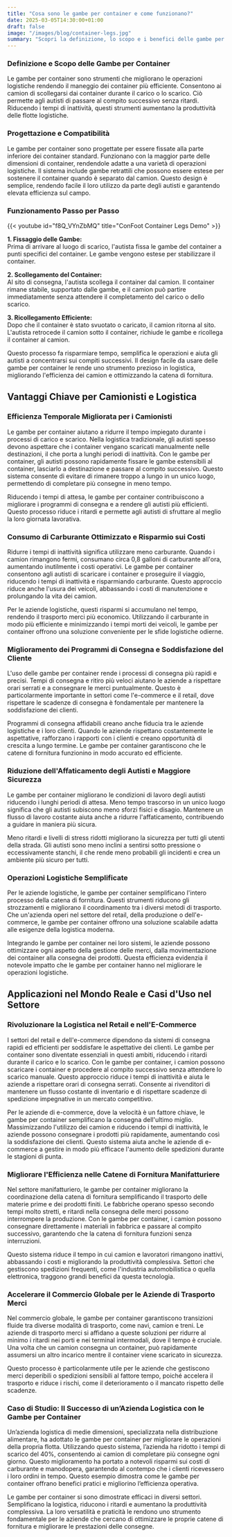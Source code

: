 ```yaml
---
title: "Cosa sono le gambe per container e come funzionano?"
date: 2025-03-05T14:30:00+01:00
draft: false
image: "/images/blog/container-legs.jpg"
summary: "Scopri la definizione, lo scopo e i benefici delle gambe per container nella logistica. Apprendi come aumentano l'efficienza, riducono i costi e migliorano gli orari di consegna."
---
```


### Definizione e Scopo delle Gambe per Container

Le gambe per container sono strumenti che migliorano le operazioni logistiche rendendo il maneggio dei container più efficiente. Consentono ai camion di scollegarsi dai container durante il carico o lo scarico. Ciò permette agli autisti di passare al compito successivo senza ritardi. Riducendo i tempi di inattività, questi strumenti aumentano la produttività delle flotte logistiche.

### Progettazione e Compatibilità

Le gambe per container sono progettate per essere fissate alla parte inferiore dei container standard. Funzionano con la maggior parte delle dimensioni di container, rendendole adatte a una varietà di operazioni logistiche. Il sistema include gambe retrattili che possono essere estese per sostenere il container quando è separato dal camion. Questo design è semplice, rendendo facile il loro utilizzo da parte degli autisti e garantendo elevata efficienza sul campo.

### Funzionamento Passo per Passo

{{< youtube id="f8Q_VYnZbMQ" title="ConFoot Container Legs Demo" >}}

**1. Fissaggio delle Gambe:**  
Prima di arrivare al luogo di scarico, l'autista fissa le gambe del container a punti specifici del container. Le gambe vengono estese per stabilizzare il container.  

**2. Scollegamento del Container:**  
Al sito di consegna, l'autista scollega il container dal camion. Il container rimane stabile, supportato dalle gambe, e il camion può partire immediatamente senza attendere il completamento del carico o dello scarico.  

**3. Ricollegamento Efficiente:**  
Dopo che il container è stato svuotato o caricato, il camion ritorna al sito. L'autista retrocede il camion sotto il container, richiude le gambe e ricollega il container al camion.  

Questo processo fa risparmiare tempo, semplifica le operazioni e aiuta gli autisti a concentrarsi sui compiti successivi. Il design facile da usare delle gambe per container le rende uno strumento prezioso in logistica, migliorando l'efficienza dei camion e ottimizzando la catena di fornitura.

## Vantaggi Chiave per Camionisti e Logistica

### **Efficienza Temporale Migliorata per i Camionisti**

Le gambe per container aiutano a ridurre il tempo impiegato durante i processi di carico e scarico. Nella logistica tradizionale, gli autisti spesso devono aspettare che i container vengano scaricati manualmente nelle destinazioni, il che porta a lunghi periodi di inattività. Con le gambe per container, gli autisti possono rapidamente fissare le gambe estensibili al container, lasciarlo a destinazione e passare al compito successivo. Questo sistema consente di evitare di rimanere troppo a lungo in un unico luogo, permettendo di completare più consegne in meno tempo.

Riducendo i tempi di attesa, le gambe per container contribuiscono a migliorare i programmi di consegna e a rendere gli autisti più efficienti. Questo processo riduce i ritardi e permette agli autisti di sfruttare al meglio la loro giornata lavorativa.

### **Consumo di Carburante Ottimizzato e Risparmio sui Costi**

Ridurre i tempi di inattività significa utilizzare meno carburante. Quando i camion rimangono fermi, consumano circa 0,8 galloni di carburante all'ora, aumentando inutilmente i costi operativi. Le gambe per container consentono agli autisti di scaricare i container e proseguire il viaggio, riducendo i tempi di inattività e risparmiando carburante. Questo approccio riduce anche l'usura dei veicoli, abbassando i costi di manutenzione e prolungando la vita dei camion.

Per le aziende logistiche, questi risparmi si accumulano nel tempo, rendendo il trasporto merci più economico. Utilizzando il carburante in modo più efficiente e minimizzando i tempi morti dei veicoli, le gambe per container offrono una soluzione conveniente per le sfide logistiche odierne.

### **Miglioramento dei Programmi di Consegna e Soddisfazione del Cliente**

L'uso delle gambe per container rende i processi di consegna più rapidi e precisi. Tempi di consegna e ritiro più veloci aiutano le aziende a rispettare orari serrati e a consegnare le merci puntualmente. Questo è particolarmente importante in settori come l'e-commerce e il retail, dove rispettare le scadenze di consegna è fondamentale per mantenere la soddisfazione dei clienti.

Programmi di consegna affidabili creano anche fiducia tra le aziende logistiche e i loro clienti. Quando le aziende rispettano costantemente le aspettative, rafforzano i rapporti con i clienti e creano opportunità di crescita a lungo termine. Le gambe per container garantiscono che le catene di fornitura funzionino in modo accurato ed efficiente.

### **Riduzione dell'Affaticamento degli Autisti e Maggiore Sicurezza**

Le gambe per container migliorano le condizioni di lavoro degli autisti riducendo i lunghi periodi di attesa. Meno tempo trascorso in un unico luogo significa che gli autisti subiscono meno sforzi fisici e disagio. Mantenere un flusso di lavoro costante aiuta anche a ridurre l'affaticamento, contribuendo a guidare in maniera più sicura.

Meno ritardi e livelli di stress ridotti migliorano la sicurezza per tutti gli utenti della strada. Gli autisti sono meno inclini a sentirsi sotto pressione o eccessivamente stanchi, il che rende meno probabili gli incidenti e crea un ambiente più sicuro per tutti.

### **Operazioni Logistiche Semplificate**

Per le aziende logistiche, le gambe per container semplificano l'intero processo della catena di fornitura. Questi strumenti riducono gli strozzamenti e migliorano il coordinamento tra i diversi metodi di trasporto. Che un'azienda operi nel settore del retail, della produzione o dell'e-commerce, le gambe per container offrono una soluzione scalabile adatta alle esigenze della logistica moderna.

Integrando le gambe per container nei loro sistemi, le aziende possono ottimizzare ogni aspetto della gestione delle merci, dalla movimentazione dei container alla consegna dei prodotti. Questa efficienza evidenzia il notevole impatto che le gambe per container hanno nel migliorare le operazioni logistiche.

## Applicazioni nel Mondo Reale e Casi d'Uso nel Settore

### Rivoluzionare la Logistica nel Retail e nell'E-Commerce

I settori del retail e dell'e-commerce dipendono da sistemi di consegna rapidi ed efficienti per soddisfare le aspettative dei clienti. Le gambe per container sono diventate essenziali in questi ambiti, riducendo i ritardi durante il carico e lo scarico. Con le gambe per container, i camion possono scaricare i container e procedere al compito successivo senza attendere lo scarico manuale. Questo approccio riduce i tempi di inattività e aiuta le aziende a rispettare orari di consegna serrati. Consente ai rivenditori di mantenere un flusso costante di inventario e di rispettare scadenze di spedizione impegnative in un mercato competitivo.

Per le aziende di e-commerce, dove la velocità è un fattore chiave, le gambe per container semplificano la consegna dell'ultimo miglio. Massimizzando l'utilizzo dei camion e riducendo i tempi di inattività, le aziende possono consegnare i prodotti più rapidamente, aumentando così la soddisfazione dei clienti. Questo sistema aiuta anche le aziende di e-commerce a gestire in modo più efficace l'aumento delle spedizioni durante le stagioni di punta.

### Migliorare l'Efficienza nelle Catene di Fornitura Manifatturiere

Nel settore manifatturiero, le gambe per container migliorano la coordinazione della catena di fornitura semplificando il trasporto delle materie prime e dei prodotti finiti. Le fabbriche operano spesso secondo tempi molto stretti, e ritardi nella consegna delle merci possono interrompere la produzione. Con le gambe per container, i camion possono consegnare direttamente i materiali in fabbrica e passare al compito successivo, garantendo che la catena di fornitura funzioni senza interruzioni.

Questo sistema riduce il tempo in cui camion e lavoratori rimangono inattivi, abbassando i costi e migliorando la produttività complessiva. Settori che gestiscono spedizioni frequenti, come l'industria automobilistica o quella elettronica, traggono grandi benefici da questa tecnologia.

### Accelerare il Commercio Globale per le Aziende di Trasporto Merci

Nel commercio globale, le gambe per container garantiscono transizioni fluide tra diverse modalità di trasporto, come navi, camion e treni. Le aziende di trasporto merci si affidano a queste soluzioni per ridurre al minimo i ritardi nei porti e nei terminal intermodali, dove il tempo è cruciale. Una volta che un camion consegna un container, può rapidamente assumersi un altro incarico mentre il container viene scaricato in sicurezza.

Questo processo è particolarmente utile per le aziende che gestiscono merci deperibili o spedizioni sensibili al fattore tempo, poiché accelera il trasporto e riduce i rischi, come il deterioramento o il mancato rispetto delle scadenze.

### Caso di Studio: Il Successo di un’Azienda Logistica con le Gambe per Container

Un’azienda logistica di medie dimensioni, specializzata nella distribuzione alimentare, ha adottato le gambe per container per migliorare le operazioni della propria flotta. Utilizzando questo sistema, l’azienda ha ridotto i tempi di scarico del 40%, consentendo ai camion di completare più consegne ogni giorno. Questo miglioramento ha portato a notevoli risparmi sui costi di carburante e manodopera, garantendo al contempo che i clienti ricevessero i loro ordini in tempo. Questo esempio dimostra come le gambe per container offrano benefici pratici e migliorino l’efficienza operativa.

Le gambe per container si sono dimostrate efficaci in diversi settori. Semplificano la logistica, riducono i ritardi e aumentano la produttività complessiva. La loro versatilità e praticità le rendono uno strumento fondamentale per le aziende che cercano di ottimizzare le proprie catene di fornitura e migliorare le prestazioni delle consegne.